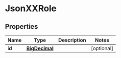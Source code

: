 
# JsonXXRole

## Properties
Name | Type | Description | Notes
------------ | ------------- | ------------- | -------------
**id** | [**BigDecimal**](BigDecimal.md) |  |  [optional]



